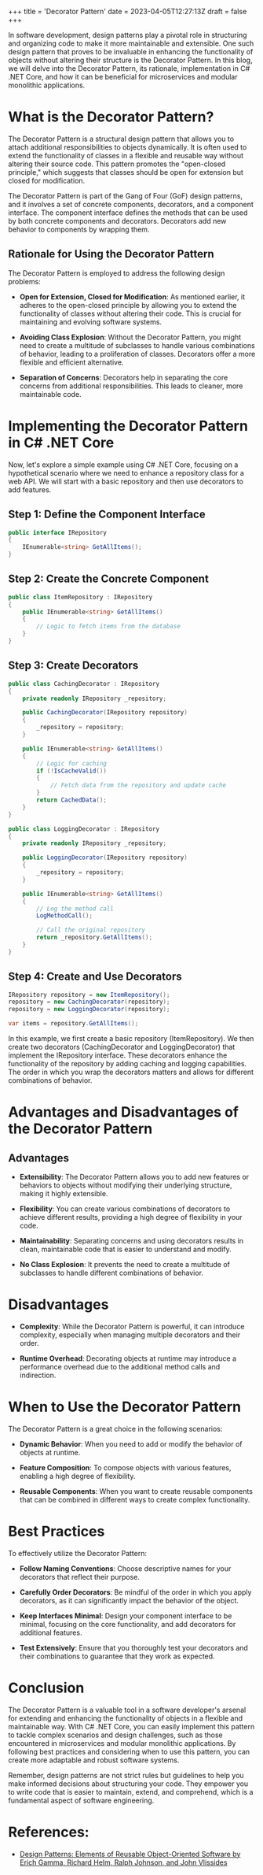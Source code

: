 +++
title = 'Decorator Pattern'
date = 2023-04-05T12:27:13Z
draft = false
+++

In software development, design patterns play a pivotal role in structuring and organizing code to make it more maintainable and extensible. One such design pattern that proves to be invaluable in enhancing the functionality of objects without altering their structure is the Decorator Pattern. In this blog, we will delve into the Decorator Pattern, its rationale, implementation in C# .NET Core, and how it can be beneficial for microservices and modular monolithic applications.

# What is the Decorator Pattern?

The Decorator Pattern is a structural design pattern that allows you to attach additional responsibilities to objects dynamically. It is often used to extend the functionality of classes in a flexible and reusable way without altering their source code. This pattern promotes the "open-closed principle," which suggests that classes should be open for extension but closed for modification.

The Decorator Pattern is part of the Gang of Four (GoF) design patterns, and it involves a set of concrete components, decorators, and a component interface. The component interface defines the methods that can be used by both concrete components and decorators. Decorators add new behavior to components by wrapping them.

## Rationale for Using the Decorator Pattern

The Decorator Pattern is employed to address the following design problems:

- **Open for Extension, Closed for Modification**: As mentioned earlier, it adheres to the open-closed principle by allowing you to extend the functionality of classes without altering their code. This is crucial for maintaining and evolving software systems.

- **Avoiding Class Explosion**: Without the Decorator Pattern, you might need to create a multitude of subclasses to handle various combinations of behavior, leading to a proliferation of classes. Decorators offer a more flexible and efficient alternative.

- **Separation of Concerns**: Decorators help in separating the core concerns from additional responsibilities. This leads to cleaner, more maintainable code.

# Implementing the Decorator Pattern in C# .NET Core

Now, let's explore a simple example using C# .NET Core, focusing on a hypothetical scenario where we need to enhance a repository class for a web API. We will start with a basic repository and then use decorators to add features.

## Step 1: Define the Component Interface

```csharp
public interface IRepository
{
    IEnumerable<string> GetAllItems();
}
```

## Step 2: Create the Concrete Component

```csharp
public class ItemRepository : IRepository
{
    public IEnumerable<string> GetAllItems()
    {
        // Logic to fetch items from the database
    }
}
```

## Step 3: Create Decorators

```csharp
public class CachingDecorator : IRepository
{
    private readonly IRepository _repository;

    public CachingDecorator(IRepository repository)
    {
        _repository = repository;
    }

    public IEnumerable<string> GetAllItems()
    {
        // Logic for caching
        if (!IsCacheValid())
        {
            // Fetch data from the repository and update cache
        }
        return CachedData();
    }
}
```

```csharp
public class LoggingDecorator : IRepository
{
    private readonly IRepository _repository;

    public LoggingDecorator(IRepository repository)
    {
        _repository = repository;
    }

    public IEnumerable<string> GetAllItems()
    {
        // Log the method call
        LogMethodCall();

        // Call the original repository
        return _repository.GetAllItems();
    }
}
```

## Step 4: Create and Use Decorators

```csharp
IRepository repository = new ItemRepository();
repository = new CachingDecorator(repository);
repository = new LoggingDecorator(repository);

var items = repository.GetAllItems();
```

In this example, we first create a basic repository (ItemRepository). We then create two decorators (CachingDecorator and LoggingDecorator) that implement the IRepository interface. These decorators enhance the functionality of the repository by adding caching and logging capabilities. The order in which you wrap the decorators matters and allows for different combinations of behavior.

# Advantages and Disadvantages of the Decorator Pattern

## Advantages

- **Extensibility**: The Decorator Pattern allows you to add new features or behaviors to objects without modifying their underlying structure, making it highly extensible.

- **Flexibility**: You can create various combinations of decorators to achieve different results, providing a high degree of flexibility in your code.

- **Maintainability**: Separating concerns and using decorators results in clean, maintainable code that is easier to understand and modify.

- **No Class Explosion**: It prevents the need to create a multitude of subclasses to handle different combinations of behavior.

# Disadvantages

- **Complexity**: While the Decorator Pattern is powerful, it can introduce complexity, especially when managing multiple decorators and their order.

- **Runtime Overhead**: Decorating objects at runtime may introduce a performance overhead due to the additional method calls and indirection.

# When to Use the Decorator Pattern

The Decorator Pattern is a great choice in the following scenarios:

- **Dynamic Behavior**: When you need to add or modify the behavior of objects at runtime.

- **Feature Composition**: To compose objects with various features, enabling a high degree of flexibility.

- **Reusable Components**: When you want to create reusable components that can be combined in different ways to create complex functionality.

# Best Practices

To effectively utilize the Decorator Pattern:

- **Follow Naming Conventions**: Choose descriptive names for your decorators that reflect their purpose.

- **Carefully Order Decorators**: Be mindful of the order in which you apply decorators, as it can significantly impact the behavior of the object.

- **Keep Interfaces Minimal**: Design your component interface to be minimal, focusing on the core functionality, and add decorators for additional features.

- **Test Extensively**: Ensure that you thoroughly test your decorators and their combinations to guarantee that they work as expected.

# Conclusion

The Decorator Pattern is a valuable tool in a software developer's arsenal for extending and enhancing the functionality of objects in a flexible and maintainable way. With C# .NET Core, you can easily implement this pattern to tackle complex scenarios and design challenges, such as those encountered in microservices and modular monolithic applications. By following best practices and considering when to use this pattern, you can create more adaptable and robust software systems.

Remember, design patterns are not strict rules but guidelines to help you make informed decisions about structuring your code. They empower you to write code that is easier to maintain, extend, and comprehend, which is a fundamental aspect of software engineering.

# References:

- [Design Patterns: Elements of Reusable Object-Oriented Software by Erich Gamma, Richard Helm, Ralph Johnson, and John Vlissides](https://www.amazon.com/Design-Patterns-Elements-Reusable-Object-Oriented/dp/0201633612)
